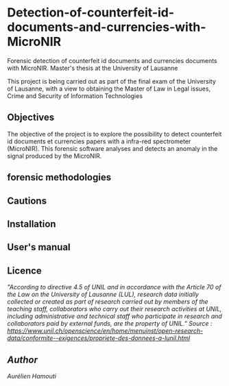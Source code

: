 # Detection-of-counterfeit-id-documents-and-currencies-with-MicroNIR
Forensic detection of counterfeit id documents and currencies documents with MicroNIR. Master's thesis at the University of Lausanne

This project is being carried out as part of the final exam of the University of Lausanne, with a view to obtaining the Master of Law in Legal issues,
Crime and Security of lnformation Technologies

## Objectives
The objective of the project is to explore the possibility to detect counterfeit id documents et currencies papers with a infra-red spectrometer (MicroNIR). This forensic software analyses and detects an anomaly in the signal produced by the MicroNIR.

## forensic methodologies

## Cautions

## Installation

## User's manual

## Licence
<em>"According to directive 4.5 of UNIL and in accordance with the Article 70 of the Law on the University of Lausanne (LUL), research data initially collected or created as part of research carried out by members of the teaching staff, collaborators who carry out their research activities at UNIL, including administrative and technical staff who participate in research and collaborators paid by external funds, are the property of UNIL."<em/>
Source : https://www.unil.ch/openscience/en/home/menuinst/open-research-data/conformite--exigences/propriete-des-donnees-a-lunil.html

## Author
Aurélien Hamouti
